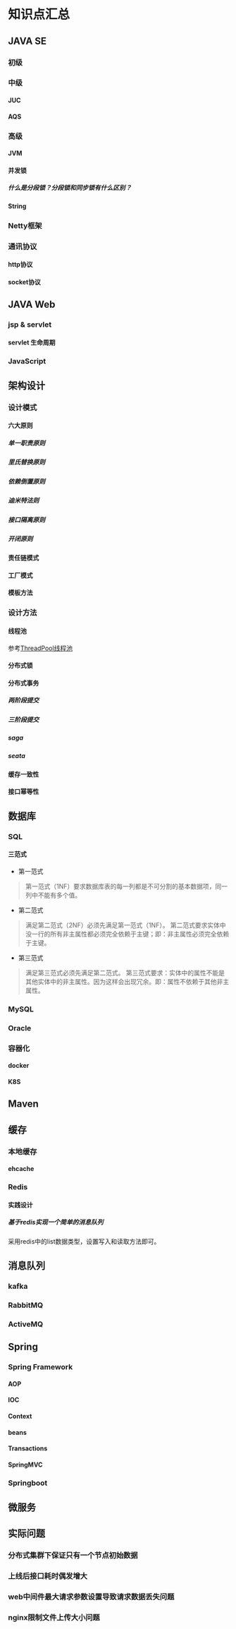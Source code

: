 # 知识点汇总

## JAVA SE

### 初级


### 中级

#### JUC


#### AQS

### 高级

#### JVM

#### 并发锁

##### 什么是分段锁？分段锁和同步锁有什么区别？

#### String

### Netty框架

### 通讯协议

#### http协议

#### socket协议

## JAVA Web

### jsp & servlet

#### servlet 生命周期

### JavaScript

## 架构设计

### 设计模式

#### 六大原则

##### 单一职责原则

##### 里氏替换原则

##### 依赖倒置原则

##### 迪米特法则

##### 接口隔离原则

##### 开闭原则

#### 责任链模式


#### 工厂模式

#### 模板方法

### 设计方法

#### 线程池

参考[ThreadPool线程池](./后台技术/ThreadPoolExecutor线程池.md)

#### 分布式锁

#### 分布式事务

##### 两阶段提交

##### 三阶段提交

##### saga

##### seata

#### 缓存一致性

#### 接口幂等性

## 数据库

### SQL

#### 三范式

- 第一范式

> 第一范式（1NF）要求数据库表的每一列都是不可分割的基本数据项，同一列中不能有多个值。

- 第二范式

> 满足第二范式（2NF）必须先满足第一范式（1NF）。
> 第二范式要求实体中没一行的所有非主属性都必须完全依赖于主键；即：非主属性必须完全依赖于主键。

- 第三范式

> 满足第三范式必须先满足第二范式。
> 第三范式要求：实体中的属性不能是其他实体中的非主属性。因为这样会出现冗余。即：属性不依赖于其他非主属性。

### MySQL

### Oracle



### 容器化

#### docker

#### K8S

## Maven



## 缓存

### 本地缓存

#### ehcache

### Redis





#### 实践设计

##### 基于redis实现一个简单的消息队列

采用redis中的list数据类型，设置写入和读取方法即可。

## 消息队列

### kafka

### RabbitMQ

### ActiveMQ

## Spring

### Spring Framework

#### AOP

#### IOC

#### Context

#### beans

#### Transactions

#### SpringMVC

### Springboot

## 微服务

## 实际问题

### 分布式集群下保证只有一个节点初始数据

### 上线后接口耗时偶发增大

### web中间件最大请求参数设置导致请求数据丢失问题

### nginx限制文件上传大小问题

